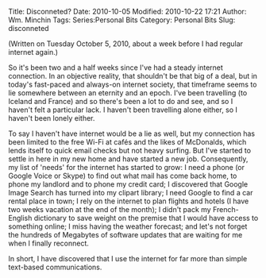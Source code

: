 Title: Disconneted?
Date: 2010-10-05
Modified: 2010-10-22 17:21
Author: Wm. Minchin
Tags: Series:Personal Bits
Category: Personal Bits
Slug: disconneted

(Written on Tuesday October 5, 2010, about a week before I had regular
internet again.)

So it's been two and a half weeks since I've had a steady internet
connection. In an objective reality, that shouldn't be that big of a
deal, but in today's fast-paced and always-on internet society, that
timeframe seems to lie somewhere between an eternity and an epoch. I've
been travelling (to Iceland and France) and so there's been a lot to do
and see, and so I haven't felt a particular lack. I haven't been
travelling alone either, so I haven't been lonely either.

To say I haven't have internet would be a lie as well, but my connection
has been limited to the free Wi-Fi at cafés and the likes of McDonalds,
which lends itself to quick email checks but not heavy surfing. But I've
started to settle in here in my new home and have started a new job.
Consequently, my list of 'needs' for the internet has started to grow: I
need a phone (or Google Voice or Skype) to find out what mail has come
back home, to phone my landlord and to phone my credit card; I
discovered that Google Image Search has turned into my clipart library;
I need Google to find a car rental place in town; I rely on the internet
to plan flights and hotels (I have two weeks vacation at the end of the
month); I didn't pack my French-English dictionary to save weight on the
premise that I would have access to something online; I miss having the
weather forecast; and let's not forget the hundreds of Megabytes of
software updates that are waiting for me when I finally reconnect.

In short, I have discovered that I use the internet for far more than
simple text-based communications.
